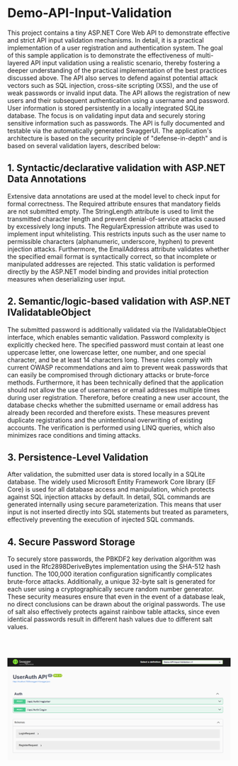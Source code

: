 # Demo-API-Input-Validation
This project contains a tiny ASP.NET Core Web API to demonstrate effective and strict API input validation mechanisms. In detail, it is a practical implementation of a user registration and authentication system. The goal of this sample application is to demonstrate the effectiveness of multi-layered API input validation using a realistic scenario, thereby fostering a deeper understanding of the practical implementation of the best practices discussed above. The API also serves to defend against potential attack vectors such as SQL injection, cross-site scripting (XSS), and the use of weak passwords or invalid input data. The API allows the registration of new users and their subsequent authentication using a username and password. User information is stored persistently in a locally integrated SQLite database. The focus is on validating input data and securely storing sensitive information such as passwords. The API is fully documented and testable via the automatically generated SwaggerUI. The application's architecture is based on the security principle of "defense-in-depth" and is based on several validation layers, described below:

## 1. Syntactic/declarative validation with ASP.NET Data Annotations
Extensive data annotations are used at the model level to check input for formal correctness. The Required attribute ensures that mandatory fields are not submitted empty. The StringLength attribute is used to limit the transmitted character length and prevent denial-of-service attacks caused by excessively long inputs. The RegularExpression attribute was used to implement input whitelisting. This restricts inputs such as the user name to permissible characters (alphanumeric, underscore, hyphen) to prevent injection attacks. Furthermore, the EmailAddress attribute validates whether the specified email format is syntactically correct, so that incomplete or manipulated addresses are rejected. This static validation is performed directly by the ASP.NET model binding and provides initial protection measures when deserializing user input.

## 2. Semantic/logic-based validation with ASP.NET IValidatableObject
The submitted password is additionally validated via the IValidatableObject interface, which enables semantic validation. Password complexity is explicitly checked here. The specified password must contain at least one uppercase letter, one lowercase letter, one number, and one special character, and be at least 14 characters long. These rules comply with current OWASP recommendations and aim to prevent weak passwords that can easily be compromised through dictionary attacks or brute-force methods. Furthermore, it has been technically defined that the application should not allow the use of usernames or email addresses multiple times during user registration. Therefore, before creating a new user account, the database checks whether the submitted username or email address has already been recorded and therefore exists. These measures prevent duplicate registrations and the unintentional overwriting of existing accounts. The verification is performed using LINQ queries, which also minimizes race conditions and timing attacks.

## 3. Persistence-Level Validation
After validation, the submitted user data is stored locally in a SQLite database. The widely used Microsoft Entity Framework Core library (EF Core) is used for all database access and manipulation, which protects against SQL injection attacks by default. In detail, SQL commands are generated internally using secure parameterization. This means that user input is not inserted directly into SQL statements but treated as parameters, effectively preventing the execution of injected SQL commands.

## 4. Secure Password Storage
To securely store passwords, the PBKDF2 key derivation algorithm was used in the Rfc2898DeriveBytes implementation using the SHA-512 hash function. The 100,000 iteration configuration significantly complicates brute-force attacks. Additionally, a unique 32-byte salt is generated for each user using a cryptographically secure random number generator. These security measures ensure that even in the event of a database leak, no direct conclusions can be drawn about the original passwords. The use of salt also effectively protects against rainbow table attacks, since even identical passwords result in different hash values ​​due to different salt values.

<br><br>
<p float="left">
  <img src="https://github.com/doupe97/Demo-API-Input-Validation/blob/main/Docs/SwaggerUI-API-endpoints.png">
</p>
